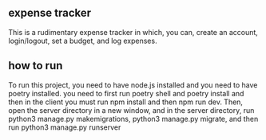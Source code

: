 ## expense tracker
This is a rudimentary expense tracker in which, you can, create an account, login/logout, set a budget, and log expenses.
## how to run
To run this project, you need to have node.js installed and you need to have poetry installed. you need to first run poetry shell and poetry  install and then in the client you must run npm install and then npm run dev. Then, open the server directory in a new window, and  in the server directory, run python3 manage.py makemigrations, python3 manage.py migrate, and then run python3 manage.py runserver


